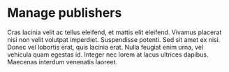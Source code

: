 # Manage publishers

Cras lacinia velit ac tellus eleifend, et mattis elit eleifend. Vivamus placerat nisi non velit volutpat imperdiet. Suspendisse potenti. Sed sit amet ex nisi. Donec vel lobortis erat, quis lacinia erat. Nulla feugiat enim urna, vel vehicula quam egestas id. Integer nec lorem at lacus ultrices dapibus. Maecenas interdum venenatis laoreet.